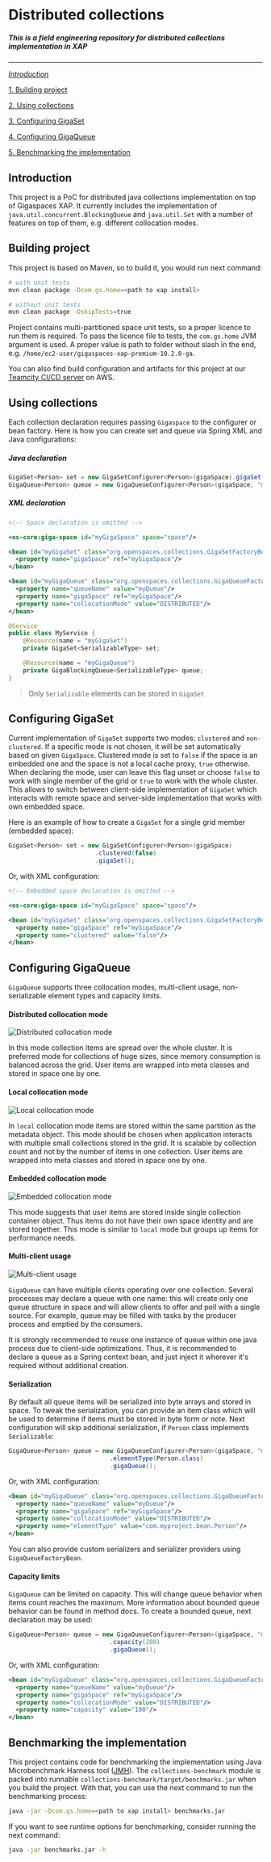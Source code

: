 # Distributed collections
##### _This is a field engineering repository for distributed collections implementation in XAP_
-----------------------------------------

[_Introduction_](#introduction)

[1. Building project](#building-project)

[2. Using collections](#using-collections)

[3. Configuring GigaSet](#configuring-gigaset)

[4. Configuring GigaQueue](#configuring-gigaqueue)

[5. Benchmarking the implementation](#benchmarking-the-implementation)

## Introduction

This project is a PoC for distributed java collections implementation on top of Gigaspaces XAP. It currently includes the implementation of `java.util.concurrent.BlockingQueue` and `java.util.Set` with a number of features on top of them, e.g. different collocation modes.

## Building project

This project is based on Maven, so to build it, you would run next command:

```bash
# with unit tests
mvn clean package -Dcom.gs.home=<path to xap install>

# without unit tests
mvn clean package -DskipTests=true
```

Project contains multi-partitioned space unit tests, so a proper licence to run them is required. To pass the licence file to tests, the `com.gs.home` JVM argument is used. A proper value is path to folder without slash in the end, e.g. `/home/ec2-user/gigaspaces-xap-premium-10.2.0-ga`.

You can also find build configuration and artifacts for this project at our [Teamcity CI/CD server](http://10.8.1.76:8111/overview.html) on AWS.

## Using collections

Each collection declaration requires passing `Gigaspace` to the configurer or bean factory. Here is how you can create set and queue via Spring XML and Java configurations:

##### Java declaration

```java
GigaSet<Person> set = new GigaSetConfigurer<Person>(gigaSpace).gigaSet();
GigaQueue<Person> queue = new GigaQueueConfigurer<Person>(gigaSpace, "myPersonQueue", CollocationMode.DISTRIBUTED).gigaQueue();
```

##### XML declaration

```xml
<!-- Space declaration is omitted -->

<os-core:giga-space id="myGigaSpace" space="space"/>

<bean id="myGigaSet" class="org.openspaces.collections.GigaSetFactoryBean">
  <property name="gigaSpace" ref="myGigaSpace"/>
</bean>

<bean id="myGigaQueue" class="org.openspaces.collections.GigaQueueFactoryBean">
  <property name="queueName" value="myQueue"/>
  <property name="gigaSpace" ref="myGigaSpace"/>
  <property name="collocationMode" value="DISTRIBUTED"/>
</bean>
```

```java
@Service
public class MyService {
    @Resource(name = "myGigaSet")
    private GigaSet<SerializableType> set;

    @Resource(name = "myGigaQueue")
    private GigaBlockingQueue<SerializableType> queue;
}
```

> Only `Serializable` elements can be stored in `GigaSet`


## Configuring GigaSet

Current implementation of `GigaSet` supports two modes: `clustered` and `non-clustered`. If a specific mode is not chosen, it will be set automatically based on given `GigaSpace`. Clustered mode is set to `false` if the space is an embedded one and the space is not a local cache proxy, `true` otherwise. When declaring the mode, user can leave this flag unset or choose `false` to work with single member of the grid or `true` to work with the whole cluster. This allows to switch between client-side implementation of `GigaSet` which interacts with remote space and server-side implementation that works with own embedded space.

Here is an example of how to create a `GigaSet` for a single grid member (embedded space):

```java
GigaSet<Person> set = new GigaSetConfigurer<Person>(gigaSpace)
                        .clustered(false)
                        .gigaSet();
```

Or, with XML configuration:

```xml
<!-- Embedded space declaration is omitted -->

<os-core:giga-space id="myGigaSpace" space="space"/>

<bean id="myGigaSet" class="org.openspaces.collections.GigaSetFactoryBean">
  <property name="gigaSpace" ref="myGigaSpace"/>
  <property name="clustered" value="false"/>
</bean>
```

## Configuring GigaQueue

`GigaQueue` supports three collocation modes, multi-client usage, non-serializable element types and capacity limits.

#### Distributed collocation mode

![Distributed collocation mode](./docs/distributed.png?raw=true)

In this mode collection items are spread over the whole cluster. It is preferred mode for collections of huge sizes, since memory consumption is balanced across the grid. User items are wrapped into meta classes and stored in space one by one.

#### Local collocation mode

![Local collocation mode](./docs/local.png?raw=true)

In `local` collocation mode items are stored within the same partition as the metadata object. This mode should be chosen when application interacts with multiple small collections stored in the grid. It is scalable by collection count and not by the number of items in one collection. User items are wrapped into meta classes and stored in space one by one.

#### Embedded collocation mode

![Embedded collocation mode](./docs/embedded.png?raw=true)

This mode suggests that user items are stored inside single collection container object. Thus items do not have their own space identity and are stored together. This mode is similar to `local` mode but groups up items for performance needs.

#### Multi-client usage

![Multi-client usage](./docs/multi-client.png?raw=true)

`GigaQueue` can have multiple clients operating over one collection. Several processes may declare a queue with one name: this will create only one queue structure in space and will allow clients to offer and poll with a single source. For example, queue may be filled with tasks by the producer process and emptied by the consumers.

It is strongly recommended to reuse one instance of queue within one java process due to client-side optimizations. Thus, it is recommended to declare a queue as a Spring context bean, and just inject it wherever it's required without additional creation.

#### Serialization

By default all queue items will be serialized into byte arrays and stored in space. To tweak the serialization, you can provide an item class which will be used to determine if items must be stored in byte form or note. Next configuration will skip additional serialization, if `Person` class implements `Serializable`:

```java
GigaQueue<Person> queue = new GigaQueueConfigurer<Person>(gigaSpace, "myPersonQueue", DISTRIBUTED)
                            .elementType(Person.class)
                            .gigaQueue();
```

Or, with XML configuration:

```xml
<bean id="myGigaQueue" class="org.openspaces.collections.GigaQueueFactoryBean">
  <property name="queueName" value="myQueue"/>
  <property name="gigaSpace" ref="myGigaSpace"/>
  <property name="collocationMode" value="DISTRIBUTED"/>
  <property name="elementType" value="com.myproject.bean.Person"/>
</bean>
```

You can also provide custom serializers and serializer providers using `GigaQueueFactoryBean`.

#### Capacity limits

`GigaQueue` can be limited on capacity. This will change queue behavior when items count reaches the maximum. More information about bounded queue behavior can be found in method docs. To create a bounded queue, next declaration may be used:

```java
GigaQueue<Person> queue = new GigaQueueConfigurer<Person>(gigaSpace, "myPersonQueue", DISTRIBUTED)
                            .capacity(100)
                            .gigaQueue();
```

Or, with XML configuration:

```xml
<bean id="myGigaQueue" class="org.openspaces.collections.GigaQueueFactoryBean">
  <property name="queueName" value="myQueue"/>
  <property name="gigaSpace" ref="myGigaSpace"/>
  <property name="collocationMode" value="DISTRIBUTED"/>
  <property name="capacity" value="100"/>
</bean>
```

## Benchmarking the implementation

This project contains code for benchmarking the implementation using Java Microbenchmark Harness tool ([JMH](http://openjdk.java.net/projects/code-tools/jmh/)). The `collections-benchmark` module is packed into runnable `collections-benchmark/target/benchmarks.jar` when you build the project. With that, you can use the next command to run the benchmarking process:

```bash
java -jar -Dcom.gs.home=<path to xap install> benchmarks.jar
```

If you want to see runtime options for benchmarking, consider running the next command:

```bash
java -jar benchmarks.jar -h
```

